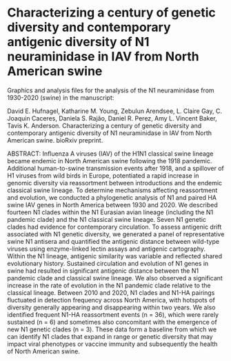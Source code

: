# Characterizing a century of genetic diversity and contemporary antigenic diversity of N1 neuraminidase in IAV from North American swine

Graphics and analysis files for the analysis of the N1 neuraminidase from 1930-2020 (swine) in the manuscript:

David E. Hufnagel, Katharine M. Young, Zebulun Arendsee, L. Claire Gay, C. Joaquin Caceres, Daniela S. Rajão, Daniel R. Perez, Amy L. Vincent Baker, Tavis K. Anderson. Characterizing a century of genetic diversity and contemporary antigenic diversity of N1 neuraminidase in IAV from North American swine. bioRxiv preprint.

ABSTRACT:
Influenza A viruses (IAV) of the H1N1 classical swine lineage became endemic in North American swine following the 1918 pandemic. Additional human-to-swine transmission events after 1918, and a spillover of H1 viruses from wild birds in Europe, potentiated a rapid increase in genomic diversity via reassortment between introductions and the endemic classical swine lineage. To determine mechanisms affecting reassortment and evolution, we conducted a phylogenetic analysis of N1 and paired HA swine IAV genes in North America between 1930 and 2020. We described fourteen N1 clades within the N1 Eurasian avian lineage (including the N1 pandemic clade) and the N1 classical swine lineage. Seven N1 genetic clades had evidence for contemporary circulation. To assess antigenic drift associated with N1 genetic diversity, we generated a panel of representative swine N1 antisera and quantified the antigenic distance between wild-type viruses using enzyme-linked lectin assays and antigenic cartography. Within the N1 lineage, antigenic similarity was variable and reflected shared evolutionary history. Sustained circulation and evolution of N1 genes in swine had resulted in significant antigenic distance between the N1 pandemic clade and classical swine lineage. We also observed a significant increase in the rate of evolution in the N1 pandemic clade relative to the classical lineage. Between 2010 and 2020, N1 clades and N1-HA pairings fluctuated in detection frequency across North America, with hotspots of diversity generally appearing and disappearing within two years. We also identified frequent N1-HA reassortment events (n = 36), which were rarely sustained (n = 6) and sometimes also concomitant with the emergence of new N1 genetic clades (n = 3). These data form a baseline from which we can identify N1 clades that expand in range or genetic diversity that may impact viral phenotypes or vaccine immunity and subsequently the health of North American swine.
